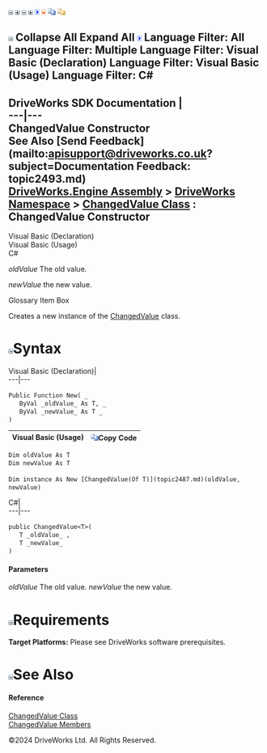 ![](dotnetimages/collapse.gif) ![](dotnetimages/expand.gif) ![](dotnetimages/collapse.gif) ![](dotnetimages/expand.gif) ![](dotnetimages/drpdown.gif) ![](dotnetimages/drpdown_orange.gif) ![](dotnetimages/copycode.gif) ![](dotnetimages/copycodeHighlight.gif)

![](dotnetimages/collapse.gif) Collapse All Expand All ![](dotnetimages/drpdown.gif) Language Filter: All  Language Filter: Multiple  Language Filter: Visual Basic (Declaration) Language Filter: Visual Basic (Usage) Language Filter: C#  
---  
DriveWorks SDK Documentation  |   
---|---  
ChangedValue<T> Constructor   
See Also [Send Feedback](mailto:apisupport@driveworks.co.uk?subject=Documentation Feedback: topic2493.md)  
[DriveWorks.Engine Assembly](topic2156.md) > [DriveWorks Namespace](topic2159.md) > [ChangedValue<T> Class](topic2487.md) : ChangedValue<T> Constructor  
---  
  
Visual Basic (Declaration)    
Visual Basic (Usage)    
C# 

_oldValue_
    The old value.

_newValue_
    the new value.

Glossary Item Box

Creates a new instance of the [ChangedValue<T>](topic2487.md) class. 

# ![](dotnetimages/collapse.gif)Syntax

Visual Basic (Declaration)|   
---|---  
      
    
    Public Function New( _
       ByVal _oldValue_ As T, _
       ByVal _newValue_ As T _
    )  
  
Visual Basic (Usage)| ![](dotnetimages/copycode.gif)Copy Code  
---|---  
      
    
    Dim oldValue As T
    Dim newValue As T
     
    Dim instance As New [ChangedValue(Of T)](topic2487.md)(oldValue, newValue)  
  
C#|   
---|---  
      
    
    public ChangedValue<T>( 
       T _oldValue_ ,
       T _newValue_
    )  
  
#### Parameters

 _oldValue_
    The old value.
_newValue_
    the new value.

# ![](dotnetimages/collapse.gif)Requirements

**Target Platforms:** Please see DriveWorks software prerequisites.

# ![](dotnetimages/collapse.gif)See Also

#### Reference

[ChangedValue<T> Class](topic2487.md)   
[ChangedValue<T> Members](topic2488.md)

©2024 DriveWorks Ltd. All Rights Reserved.
